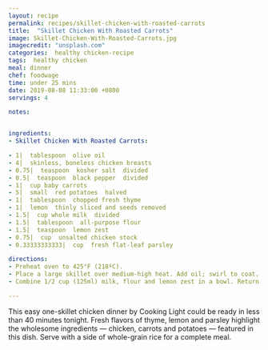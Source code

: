 ```yaml
---
layout: recipe
permalink: recipes/skillet-chicken-with-roasted-carrots
title:  "Skillet Chicken With Roasted Carrots"
image: Skillet-Chicken-With-Roasted-Carrots.jpg
imagecredit: "unsplash.com"
categories:  healthy chicken-recipe
tags:  healthy chicken
meal: dinner
chef: foodwage
time: under 25 mins
date: 2019-08-08 11:33:00 +0800
servings: 4

notes:


ingredients:
- Skillet Chicken With Roasted Carrots:

- 1|  tablespoon  olive oil
- 4|  skinless, boneless chicken breasts
- 0.75|  teaspoon  kosher salt  divided
- 0.5|  teaspoon  black pepper  divided
- 1|  cup baby carrots
- 5|  small  red potatoes  halved
- 1|  tablespoon  chopped fresh thyme
- 1|  lemon  thinly sliced and seeds removed
- 1.5|  cup whole milk  divided
- 1.5|  tablespoon  all-purpose flour
- 1.5|  teaspoon  lemon zest
- 0.75|  cup  unsalted chicken stock
- 0.33333333333|  cup  fresh flat-leaf parsley

directions:
- Preheat oven to 425°F (218ºC).
- Place a large skillet over medium-high heat. Add oil; swirl to coat. Sprinkle chicken with 1/4 teaspoon salt and 1/4 teaspoon pepper. Add chicken to pan; cook 5 minutes or until golden brown. Turn and cook 2 minutes. Remove chicken from pan. Place carrots and potatoes, cut side down, in pan; sprinkle with thyme. Place pan in oven; bake for 10 minutes. Return chicken to pan; top with lemon slices. Bake for 12 minutes. Remove pan from the oven. Place chicken and vegetables on a plate.
- Combine 1/2 cup (125ml) milk, flour and lemon zest in a bowl. Return pan to medium-high heat (do not wipe out pan). Add flour mixture, remaining 1 cup milk and stock to pan, scraping pan to loosen browned bits; cook 3 minutes. Stir in remaining 1/2 teaspoon salt and 1/4 teaspoon pepper. Add chicken and vegetables to pan. Sprinkle with parsley.

---
```


This easy one-skillet chicken dinner by Cooking Light could be ready in less than 40 minutes tonight. Fresh flavors of thyme, lemon and parsley highlight the wholesome ingredients — chicken, carrots and potatoes — featured in this dish. Serve with a side of whole-grain rice for a complete meal.